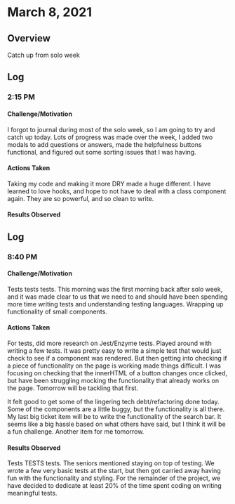 # March 8, 2021
## Overview
Catch up from solo week

## Log
### 2:15 PM
#### Challenge/Motivation
I forgot to journal during most of the solo week, so I am going to try and catch up today.
Lots of progress was made over the week, I added two modals to add questions or answers, made the helpfulness buttons functional, and figured out some sorting issues that I was having.

#### Actions Taken
Taking my code and making it more DRY made a huge different. I have learned to love hooks, and hope to not have to deal with a class component again. They are so powerful, and so clean to write.


#### Results Observed

## Log
### 8:40 PM
#### Challenge/Motivation
Tests tests tests. This morning was the first morning back after solo week, and it was made clear to us that we need to and should have been spending more time writing tests and understanding testing languages.
Wrapping up functionality of small components.

#### Actions Taken
For tests, did more research on Jest/Enzyme tests. Played around with writing a few tests. It was pretty easy to write a simple test that would just check to see if a component was rendered. But then getting into checking if a piece of functionality on the page is working made things difficult. I was focusing on checking that the innerHTML of a button changes once clicked, but have been struggling mocking the functionality that already works on the page. Tomorrow will be tackling that first.

It felt good to get some of the lingering tech debt/refactoring done today. Some of the components are a little buggy, but the functionality is all there. My last big ticket item will be to write the functionality of the search bar. It seems like a big hassle based on what others have said, but I think it will be a fun challenge. Another item for me tomorrow.

#### Results Observed
Tests TESTS tests. The seniors mentioned staying on top of testing. We wrote a few very basic tests at the start, but then got carried away having fun with the functionality and styling. For the remainder of the project, we have decided to dedicate at least 20% of the time spent coding on writing meaningful tests.


